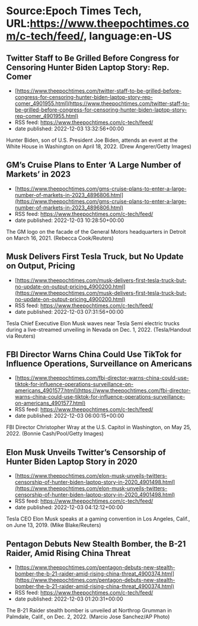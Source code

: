 # Source:Epoch Times Tech, URL:https://www.theepochtimes.com/c-tech/feed/, language:en-US

## Twitter Staff to Be Grilled Before Congress for Censoring Hunter Biden Laptop Story: Rep. Comer
 - [https://www.theepochtimes.com/twitter-staff-to-be-grilled-before-congress-for-censoring-hunter-biden-laptop-story-rep-comer_4901955.html](https://www.theepochtimes.com/twitter-staff-to-be-grilled-before-congress-for-censoring-hunter-biden-laptop-story-rep-comer_4901955.html)
 - RSS feed: https://www.theepochtimes.com/c-tech/feed/
 - date published: 2022-12-03 13:32:56+00:00

Hunter Biden, son of U.S. President Joe Biden, attends an event at the White House in Washington on April 18, 2022. (Drew Angerer/Getty Images)

## GM’s Cruise Plans to Enter ‘A Large Number of Markets’ in 2023
 - [https://www.theepochtimes.com/gms-cruise-plans-to-enter-a-large-number-of-markets-in-2023_4896806.html](https://www.theepochtimes.com/gms-cruise-plans-to-enter-a-large-number-of-markets-in-2023_4896806.html)
 - RSS feed: https://www.theepochtimes.com/c-tech/feed/
 - date published: 2022-12-03 10:28:50+00:00

The GM logo on the facade of the General Motors headquarters in Detroit on March 16, 2021. (Rebecca Cook/Reuters)

## Musk Delivers First Tesla Truck, but No Update on Output, Pricing
 - [https://www.theepochtimes.com/musk-delivers-first-tesla-truck-but-no-update-on-output-pricing_4900200.html](https://www.theepochtimes.com/musk-delivers-first-tesla-truck-but-no-update-on-output-pricing_4900200.html)
 - RSS feed: https://www.theepochtimes.com/c-tech/feed/
 - date published: 2022-12-03 07:31:56+00:00

Tesla Chief Executive Elon Musk waves near Tesla Semi electric trucks during a live-streamed unveiling in Nevada on Dec. 1, 2022. (Tesla/Handout via Reuters)

## FBI Director Warns China Could Use TikTok for Influence Operations, Surveillance on Americans
 - [https://www.theepochtimes.com/fbi-director-warns-china-could-use-tiktok-for-influence-operations-surveillance-on-americans_4901577.html](https://www.theepochtimes.com/fbi-director-warns-china-could-use-tiktok-for-influence-operations-surveillance-on-americans_4901577.html)
 - RSS feed: https://www.theepochtimes.com/c-tech/feed/
 - date published: 2022-12-03 06:00:15+00:00

FBI Director Christopher Wray at the U.S. Capitol in Washington, on May 25, 2022. (Bonnie Cash/Pool/Getty Images)

## Elon Musk Unveils Twitter’s Censorship of Hunter Biden Laptop Story in 2020
 - [https://www.theepochtimes.com/elon-musk-unveils-twitters-censorship-of-hunter-biden-laptop-story-in-2020_4901498.html](https://www.theepochtimes.com/elon-musk-unveils-twitters-censorship-of-hunter-biden-laptop-story-in-2020_4901498.html)
 - RSS feed: https://www.theepochtimes.com/c-tech/feed/
 - date published: 2022-12-03 04:12:12+00:00

Tesla CEO Elon Musk speaks at a gaming convention in Los Angeles, Calif., on June 13, 2019. (Mike Blake/Reuters)

## Pentagon Debuts New Stealth Bomber, the B-21 Raider, Amid Rising China Threat
 - [https://www.theepochtimes.com/pentagon-debuts-new-stealth-bomber-the-b-21-raider-amid-rising-china-threat_4900374.html](https://www.theepochtimes.com/pentagon-debuts-new-stealth-bomber-the-b-21-raider-amid-rising-china-threat_4900374.html)
 - RSS feed: https://www.theepochtimes.com/c-tech/feed/
 - date published: 2022-12-03 01:20:31+00:00

The B-21 Raider stealth bomber is unveiled at Northrop Grumman in Palmdale, Calif., on Dec. 2, 2022. (Marcio Jose Sanchez/AP Photo)

